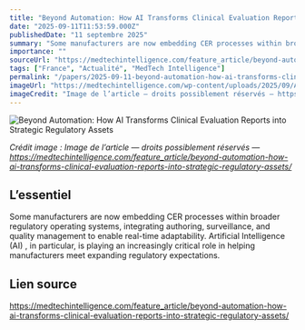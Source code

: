 ```yaml
---
title: "Beyond Automation: How AI Transforms Clinical Evaluation Reports into Strategic Regulatory Assets"
date: "2025-09-11T11:53:59.000Z"
publishedDate: "11 septembre 2025"
summary: "Some manufacturers are now embedding CER processes within broader regulatory operating systems, integrating authoring, surveillance, and quality management to enable real-time adaptability. Artificial Intelligence (AI) , in particular, is playing an increasingly critical role in helping manufacturers meet expanding regulatory expectations."
importance: ""
sourceUrl: "https://medtechintelligence.com/feature_article/beyond-automation-how-ai-transforms-clinical-evaluation-reports-into-strategic-regulatory-assets/"
tags: ["France", "Actualité", "MedTech Intelligence"]
permalink: "/papers/2025-09-11-beyond-automation-how-ai-transforms-clinical-evaluation-reports-into-strategic-regulatory-assets"
imageUrl: "https://medtechintelligence.com/wp-content/uploads/2025/09/AI-Driven-CERs.jpg"
imageCredit: "Image de l’article — droits possiblement réservés — https://medtechintelligence.com/feature_article/beyond-automation-how-ai-transforms-clinical-evaluation-reports-into-strategic-regulatory-assets/"
---
```


![Beyond Automation: How AI Transforms Clinical Evaluation Reports into Strategic Regulatory Assets](https://medtechintelligence.com/wp-content/uploads/2025/09/AI-Driven-CERs.jpg)

*Crédit image : Image de l’article — droits possiblement réservés — https://medtechintelligence.com/feature_article/beyond-automation-how-ai-transforms-clinical-evaluation-reports-into-strategic-regulatory-assets/*

## L’essentiel

Some manufacturers are now embedding CER processes within broader regulatory operating systems, integrating authoring, surveillance, and quality management to enable real-time adaptability. Artificial Intelligence (AI) , in particular, is playing an increasingly critical role in helping manufacturers meet expanding regulatory expectations.

## Lien source

https://medtechintelligence.com/feature_article/beyond-automation-how-ai-transforms-clinical-evaluation-reports-into-strategic-regulatory-assets/
